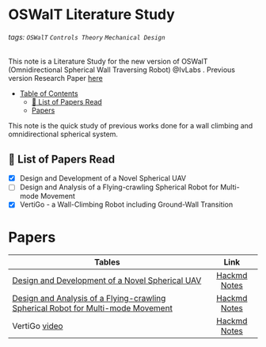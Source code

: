 # OSWalT Literature Study

###### tags: `OSWalT` `Controls Theory` `Mechanical Design`

This note is a Literature Study for the new version of OSWalT (Omnidirectional Spherical Wall Traversing Robot) @IvLabs .
Previous version Research Paper [here](http://www.ivlabs.in/uploads/1/3/0/6/130645069/oswalt_-__omnidirectional_spherical_wall_traversing_robot.pdf)

- [Table of Contents](#oswalt-literature-study)
  * [:memo: List of Papers Read](#-memo--list-of-papers-read)
  * [Papers](#papers)

This note is the quick study of previous works done for a wall climbing and omnidirectional spherical system.

## :memo: List of Papers Read

- [x] Design and Development of a Novel
Spherical UAV
- [ ] Design and Analysis of a Flying-crawling Spherical Robot for Multi-mode Movement
- [x] VertiGo - a Wall-Climbing Robot including Ground-Wall Transition

# Papers

| Tables                                                    | Link                                                                | 
| -------------                                             |:-------------:                                                      |
| [Design and Development of a Novel Spherical UAV](https://dspace.lib.cranfield.ac.uk/bitstream/handle/1826/11192/Design_and_development_of_a_novel_spherical_UAV-2016.pdf?sequence=3&isAllowed=y)                                                                         | [Hackmd Notes](https://hackmd.io/@16bggrZRTwyEEybTEZnBVw/ByP6xjZkP) |
| [Design and Analysis of a Flying-crawling Spherical Robot for Multi-mode Movement](https://ieeexplore.ieee.org/abstract/document/8961837/)                                                                             | [Hackmd Notes](https://hackmd.io/@16bggrZRTwyEEybTEZnBVw/BkrSzgJ1P) | 
| VertiGo [video](https://youtu.be/KRYT2kYbgo4)             | [Hackmd Notes](https://hackmd.io/@16bggrZRTwyEEybTEZnBVw/ryHOzjWJP) |

